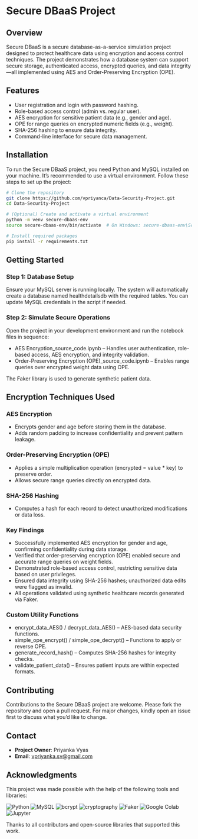# Secure DBaaS Project

## Overview
Secure DBaaS is a secure database-as-a-service simulation project designed to protect healthcare data using encryption and access control techniques. The project demonstrates how a database system can support secure storage, authenticated access, encrypted queries, and data integrity—all implemented using AES and Order-Preserving Encryption (OPE).


## Features
- User registration and login with password hashing.
- Role-based access control (admin vs. regular user).
- AES encryption for sensitive patient data (e.g., gender and age).
- OPE for range queries on encrypted numeric fields (e.g., weight).
- SHA-256 hashing to ensure data integrity.
- Command-line interface for secure data management.

## Installation
To run the Secure DBaaS project, you need Python and MySQL installed on your machine. It’s recommended to use a virtual environment. Follow these steps to set up the project:

```bash
# Clone the repository
git clone https://github.com/vpriyanca/Data-Security-Project.git
cd Data-Security-Project

# (Optional) Create and activate a virtual environment
python -m venv secure-dbaas-env
source secure-dbaas-env/bin/activate  # On Windows: secure-dbaas-env\Scripts\activate

# Install required packages
pip install -r requirements.txt
```

## Getting Started

### Step 1: Database Setup
Ensure your MySQL server is running locally. The system will automatically create a database named healthdetailsdb with the required tables. You can update MySQL credentials in the script if needed.

### Step 2: Simulate Secure Operations
Open the project in your development environment and run the notebook files in sequence:
- AES Encryption_source_code.ipynb – Handles user authentication, role-based access, AES encryption, and integrity validation.
- Order-Preserving Encryption (OPE)_source_code.ipynb – Enables range queries over encrypted weight data using OPE.

The Faker library is used to generate synthetic patient data.

## Encryption Techniques Used
### AES Encryption
- Encrypts gender and age before storing them in the database.
- Adds random padding to increase confidentiality and prevent pattern leakage.

### Order-Preserving Encryption (OPE)
- Applies a simple multiplication operation (encrypted = value * key) to preserve order.
- Allows secure range queries directly on encrypted data.

### SHA-256 Hashing
- Computes a hash for each record to detect unauthorized modifications or data loss.

 ### Key Findings
- Successfully implemented AES encryption for gender and age, confirming confidentiality during data storage.
- Verified that order-preserving encryption (OPE) enabled secure and accurate range queries on weight fields.
- Demonstrated role-based access control, restricting sensitive data based on user privileges.
- Ensured data integrity using SHA-256 hashes; unauthorized data edits were flagged as invalid.
- All operations validated using synthetic healthcare records generated via Faker.

### Custom Utility Functions
- encrypt_data_AES() / decrypt_data_AES() – AES-based data security functions.
- simple_ope_encrypt() / simple_ope_decrypt() – Functions to apply or reverse OPE.
- generate_record_hash() – Computes SHA-256 hashes for integrity checks.
- validate_patient_data() – Ensures patient inputs are within expected formats.

## Contributing
Contributions to the Secure DBaaS project are welcome. Please fork the repository and open a pull request. For major changes, kindly open an issue first to discuss what you’d like to change.

## Contact
- **Project Owner**: Priyanka Vyas
- **Email**: vpriyanka.sv@gmail.com

## Acknowledgments
This project was made possible with the help of the following tools and libraries:

![Python](https://img.shields.io/badge/Python-3.9+-blue?logo=python) ![MySQL](https://img.shields.io/badge/MySQL-Enabled-4479A1?logo=mysql) ![bcrypt](https://img.shields.io/badge/bcrypt-Enabled-green) ![cryptography](https://img.shields.io/badge/cryptography-Enabled-purple) ![Faker](https://img.shields.io/badge/Faker-Data%20Generation-yellow) ![Google Colab](https://img.shields.io/badge/Google%20Colab-Notebook-F9AB00?logo=google-colab&logoColor=white) ![Jupyter](https://img.shields.io/badge/Jupyter-Notebook-orange?logo=jupyter)

Thanks to all contributors and open-source libraries that supported this work.
